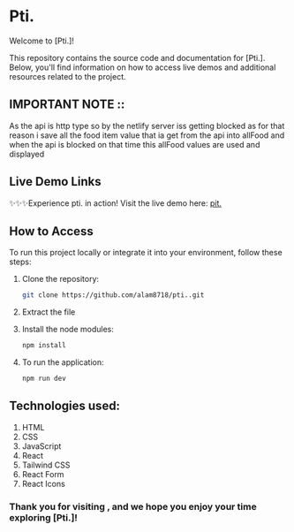 # Pti.

Welcome to [Pti.]!

This repository contains the source code and documentation for [Pti.]. Below, you'll find information on how to access live demos and additional resources related to the project.

## IMPORTANT NOTE ::
As the api is http type so by the netlify server iss getting blocked as for that reason i save all the food item value that ia get from the api into allFood and when the api is blocked on that time this allFood values are used and displayed


## Live Demo Links
✨✨✨Experience pti. in action! 
Visit the live demo here: [pit.](https://ptiii.netlify.app/)

## How to Access

To run this project locally or integrate it into your environment, follow these steps:

1. Clone the repository:
   ```bash
   git clone https://github.com/alam8718/pti..git
2. Extract the file

3. Install the node modules:
   ```bash
   npm install
4. To run the application:
   ```bash
   npm run dev

## Technologies used:
  1. HTML
  2. CSS
  3. JavaScript
  4. React
  5. Tailwind CSS
  6. React Form
  7. React Icons



### Thank you for visiting , and we hope you enjoy your time exploring [Pti.]!



